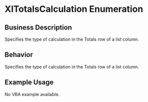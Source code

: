 # XlTotalsCalculation Enumeration

## Business Description
Specifies the type of calculation in the Totals row of a list column.

## Behavior
Specifies the type of calculation in the Totals row of a list column.

## Example Usage
No VBA example available.